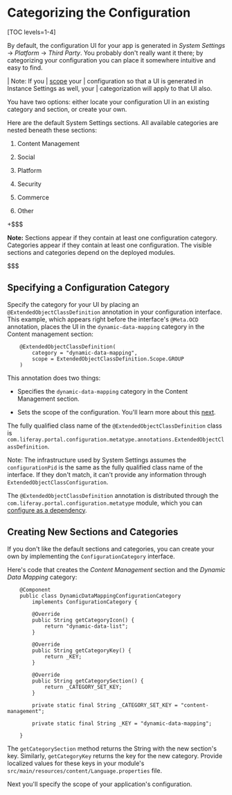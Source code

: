 # Categorizing the Configuration [](id=categorizing-the-configuration)

[TOC levels=1-4]

By default, the configuration UI for your app is generated in *System Settings*
&rarr; *Platform* &rarr; *Third Party*. You probably don't really want it
there; by categorizing your configuration you can place it somewhere intuitive
and easy to find.

| Note: If you
| [scope](/docs/7-2/frameworks/-/knowledge_base/f/scoping-configurations) your
| configuration so that a UI is generated in Instance Settings as well, your
| categorization will apply to that UI also.

You have two options: either locate your configuration UI in an existing
category and section, or create your own.

Here are the default  System Settings sections. All available categories are
nested beneath these sections:

1.  Content Management

2.  Social

3.  Platform

4.  Security 

5.  Commerce

6.  Other

+$$$

**Note:** Sections appear if they contain at least one configuration category.
Categories appear if they contain at least one configuration. The visible
sections and categories depend on the deployed modules.

$$$

## Specifying a Configuration Category [](id=specifying-a-configuration-category)

Specify the category for your UI by placing an `@ExtendedObjectClassDefinition`
annotation in your configuration interface. This example, which appears
right before the interface's `@Meta.OCD` annotation, places the UI in the
`dynamic-data-mapping` category in the Content management section:

        @ExtendedObjectClassDefinition(
            category = "dynamic-data-mapping",
            scope = ExtendedObjectClassDefinition.Scope.GROUP
        )

This annotation does two things:

-   Specifies the `dynamic-data-mapping` category in the Content Management section.

-   Sets the scope of the configuration. You'll learn more about this 
    [next](/docs/7-2/frameworks/-/knowledge_base/f/scoping-configurations).

The fully qualified class name of the `@ExtendedObjectClassDefinition` class is
`com.liferay.portal.configuration.metatype.annotations.ExtendedObjectClassDefinition`.

Note: The infrastructure used by System Settings assumes the `configurationPid`
is the same as the fully qualified class name of the interface. If they don't
match, it can't provide any information through
`ExtendedObjectClassConfiguration`.

The `@ExtendedObjectClassDefinition` annotation is distributed through the
`com.liferay.portal.configuration.metatype` module, which you can 
[configure as a dependency](/docs/7-2/customization/-/knowledge_base/c/configuring-dependencies). 

## Creating New Sections and Categories [](id=creating-new-sections-and-categories)

If you don't like the default sections and categories, you can create your own
by implementing the `ConfigurationCategory` interface.

Here's code that creates the *Content Management* section and the *Dynamic
Data Mapping* category:

        @Component
        public class DynamicDataMappingConfigurationCategory
            implements ConfigurationCategory {

            @Override
            public String getCategoryIcon() {
                return "dynamic-data-list";
            }

            @Override
            public String getCategoryKey() {
                return _KEY;
            }

            @Override
            public String getCategorySection() {
                return _CATEGORY_SET_KEY;
            }

            private static final String _CATEGORY_SET_KEY = "content-management";

            private static final String _KEY = "dynamic-data-mapping";

        }

The `getCategorySection` method returns the String with the new section's key.
Similarly, `getCategoryKey` returns the key for the new category. Provide
localized values for these keys in your module's
`src/main/resources/content/Language.properties` file.

Next you'll specify the scope of your application's configuration.
